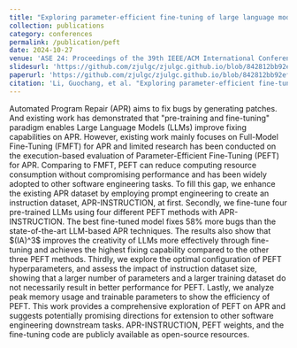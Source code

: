 ```yaml
---
title: "Exploring parameter-efficient fine-tuning of large language model on automated program repair"
collection: publications
category: conferences
permalink: /publication/peft
date: 2024-10-27
venue: 'ASE 24: Proceedings of the 39th IEEE/ACM International Conference on Automated Software Engineering'
slidesurl: 'https://github.com/zjulgc/zjulgc.github.io/blob/842812bb92ef64583f74b78022de898187adc7e5/files/ASE24.pptx'
paperurl: 'https://github.com/zjulgc/zjulgc.github.io/blob/842812bb92ef64583f74b78022de898187adc7e5/files/Exploring_Parameter_Effective_Fine_Tuning_of_Large_Language_Model_on_Automated_Program_Repair.pdf'
citation: 'Li, Guochang, et al. "Exploring parameter-efficient fine-tuning of large language model on automated program repair." Proceedings of the 39th IEEE/ACM International Conference on Automated Software Engineering. 2024.'
---
```


Automated Program Repair (APR) aims to fix bugs by generating patches. And existing work has demonstrated that "pre-training and fine-tuning" paradigm enables Large Language Models (LLMs) improve fixing capabilities on APR. However, existing work mainly focuses on Full-Model Fine-Tuning (FMFT) for APR and limited research has been conducted on the execution-based evaluation of Parameter-Efficient Fine-Tuning (PEFT) for APR. Comparing to FMFT, PEFT can reduce computing resource consumption without compromising performance and has been widely adopted to other software engineering tasks.
To fill this gap, we enhance the existing APR dataset by employing prompt engineering to create an instruction dataset, APR-INSTRUCTION, at first. Secondly, we fine-tune four pre-trained LLMs using four different PEFT methods with APR-INSTRUCTION. The best fine-tuned model fixes 58% more bugs than the state-of-the-art LLM-based APR techniques. The results also show that \$(IA)^3\$ improves the creativity of LLMs more effectively through fine-tuning and achieves the highest fixing capability compared to the other three PEFT methods. Thirdly, we explore the optimal configuration of PEFT hyperparameters, and assess the impact of instruction dataset size, showing that a larger number of parameters and a larger training dataset do not necessarily result in better performance for PEFT. Lastly, we analyze peak memory usage and trainable parameters to show the efficiency of PEFT.
This work provides a comprehensive exploration of PEFT on APR and suggests potentially promising directions for extension to other software engineering downstream tasks. APR-INSTRUCTION, PEFT weights, and the fine-tuning code are publicly available as open-source resources.